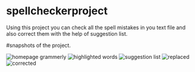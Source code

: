 # spellcheckerproject
Using this project you can check all the spell mistakes in you text file and also correct them with the help of suggestion list.

#snapshots of the project. 


![homepage grammerly](https://user-images.githubusercontent.com/41516235/127965011-e51e6778-0384-4ad0-9d90-9d149f0c04d3.PNG)
![highlighted words](https://user-images.githubusercontent.com/41516235/127965029-92f2e81a-4a46-410b-b311-4c03f1e476e2.PNG)
![suggestion list](https://user-images.githubusercontent.com/41516235/127965086-dfd1aaec-f9f6-45d6-999f-cfe491865fdc.PNG)
![replaced](https://user-images.githubusercontent.com/41516235/127965092-b9155fdd-55a7-49ac-a0a0-1f521aae1cbc.PNG)
![corrected](https://user-images.githubusercontent.com/41516235/127965095-9b5238a7-a25c-425f-9a90-e30265daed2a.PNG)
